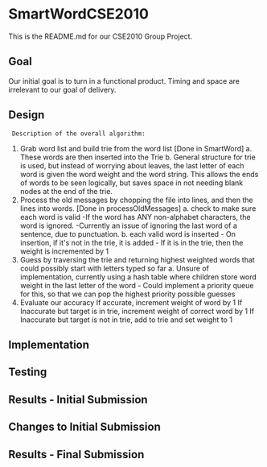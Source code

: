 # SmartWordCSE2010

This is the README.md for our CSE2010 Group Project.

## Goal

Our initial goal is to turn in a functional product.  Timing and space are irrelevant to our goal of delivery.

## Design
	 Description of the overall algorithm:
1. Grab word list and build trie from the word list [Done in SmartWord]
    a. These words are then inserted into the Trie
    b. General structure for trie is used, but instead of worrying about leaves,
        the last letter of each word is given the word weight and the word string.
        This allows the ends of words to be seen logically, but saves space in not
        needing blank nodes at the end of the trie.
2. Process the old messages by chopping the file into lines, and then the lines
    into words. [Done in processOldMessages]
    a.  check to make sure each word is valid
        -If the word has ANY non-alphabet characters, the word is ignored.
        -Currently an issue of ignoring the last word of a sentence, due to
         punctuation.
    b. each valid word is inserted
        - On insertion, if it's not in the trie, it is added
        - If it is in the trie, then the weight is incremented by 1
3. Guess by traversing the trie and returning highest weighted words that could
    possibly start with letters typed so far
    a. Unsure of implementation, currently using a hash table where children store
        word weight in the last letter of the word
        - Could implement a priority queue for this, so that we can pop the highest 
            priority possible guesses
4. Evaluate our accuracy
        If accurate, increment weight of word by 1
        If Inaccurate but target is in trie, increment weight of correct word by 1
        If Inaccurate but target is not in trie, add to trie and set weight to 1

## Implementation

## Testing

## Results - Initial Submission

## Changes to Initial Submission

## Results - Final Submission
